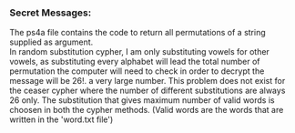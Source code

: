 ### Secret Messages:   

The ps4a file contains the code to return all permutations of a string supplied as argument.   
In random substitution cypher, I am only substituting vowels for other vowels, as substituting every alphabet
will lead the total number of permutation the computer will need to check in order to decrypt the message will be 26!. a very large number.
This problem does not exist for the ceaser cypher where the number of different substitutions are always 26 only. 
The substitution that gives maximum number of valid words is choosen in both the cypher methods. (Valid words are the words that are written in the 'word.txt file')
